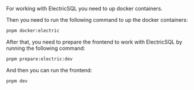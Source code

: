 For working with ElectricSQL you need to up docker containers.

Then you need to run the following command to up the docker containers:

```bash
pnpm docker:electric
```

After that, you need to prepare the frontend to work with ElectricSQL by running the following command:

```bash
pnpm prepare:electric:dev
```

And then you can run the frontend:

```bash
pnpm dev
```